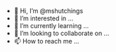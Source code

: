 - 👋 Hi, I’m @mshutchings
- 👀 I’m interested in ...
- 🌱 I’m currently learning ...
- 💞️ I’m looking to collaborate on ...
- 📫 How to reach me ...

<!---
mshutchings/mshutchings is a ✨ special ✨ repository because its `README.md` (this file) appears on your GitHub profile.
You can click the Preview link to take a look at your changes.
--->
